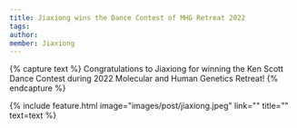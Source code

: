 ```yaml
---
title: Jiaxiong wins the Dance Contest of MHG Retreat 2022
tags:
author:
member: Jiaxiong
---
```

{% capture text %} Congratulations to Jiaxiong for winning the Ken Scott Dance Contest during 2022 Molecular and Human Genetics Retreat!
{% endcapture %}

{% include feature.html image="images/post/jiaxiong.jpeg" link="" title="" text=text %}

